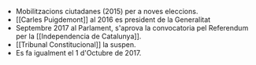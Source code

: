 - Mobilitzacions ciutadanes (2015) per a noves eleccions.
- [[Carles Puigdemont]] al 2016 es president de la Generalitat
- Septembre 2017 al Parlament, s'aprova la convocatoria pel Referendum per la [[Independencia de Catalunya]].
- [[Tribunal Constitucional]] la suspen.
- Es fa igualment el 1 d'Octubre de 2017.